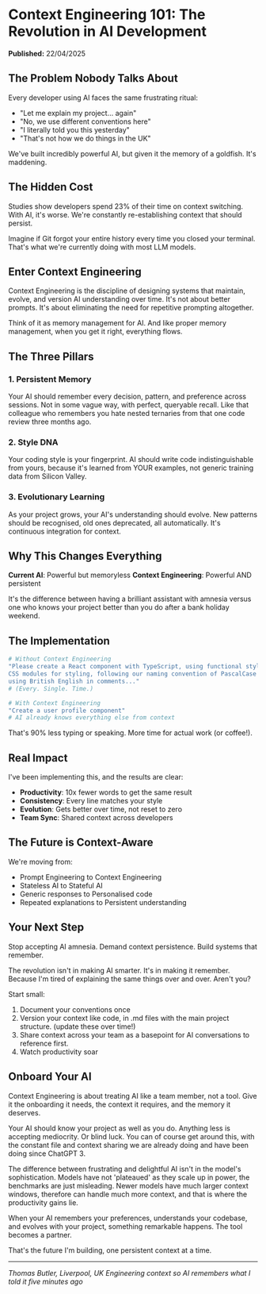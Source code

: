 # Context Engineering 101: The Revolution in AI Development

**Published:** 22/04/2025

## The Problem Nobody Talks About

Every developer using AI faces the same frustrating ritual:

- "Let me explain my project... again"
- "No, we use different conventions here"
- "I literally told you this yesterday"
- "That's not how we do things in the UK"

We've built incredibly powerful AI, but given it the memory of a goldfish. It's maddening.

## The Hidden Cost

Studies show developers spend 23% of their time on context switching. With AI, it's worse. We're constantly re-establishing context that should persist.

Imagine if Git forgot your entire history every time you closed your terminal. That's what we're currently doing with most LLM models.

## Enter Context Engineering

Context Engineering is the discipline of designing systems that maintain, evolve, and version AI understanding over time. It's not about better prompts. It's about eliminating the need for repetitive prompting altogether.

Think of it as memory management for AI. And like proper memory management, when you get it right, everything flows.

## The Three Pillars

### 1. Persistent Memory

Your AI should remember every decision, pattern, and preference across sessions. Not in some vague way, with perfect, queryable recall. Like that colleague who remembers you hate nested ternaries from that one code review three months ago.

### 2. Style DNA

Your coding style is your fingerprint. AI should write code indistinguishable from yours, because it's learned from YOUR examples, not generic training data from Silicon Valley.

### 3. Evolutionary Learning

As your project grows, your AI's understanding should evolve. New patterns should be recognised, old ones deprecated, all automatically. It's continuous integration for context.

## Why This Changes Everything

**Current AI**: Powerful but memoryless
**Context Engineering**: Powerful AND persistent

It's the difference between having a brilliant assistant with amnesia versus one who knows your project better than you do after a bank holiday weekend.

## The Implementation

```bash
# Without Context Engineering
"Please create a React component with TypeScript, using functional style with hooks,
CSS modules for styling, following our naming convention of PascalCase for components,
using British English in comments..."
# (Every. Single. Time.)

# With Context Engineering
"Create a user profile component"
# AI already knows everything else from context
```

That's 90% less typing or speaking. More time for actual work (or coffee!).

## Real Impact

I've been implementing this, and the results are clear:

- **Productivity**: 10x fewer words to get the same result
- **Consistency**: Every line matches your style
- **Evolution**: Gets better over time, not reset to zero
- **Team Sync**: Shared context across developers

## The Future is Context-Aware

We're moving from:

- Prompt Engineering to Context Engineering
- Stateless AI to Stateful AI
- Generic responses to Personalised code
- Repeated explanations to Persistent understanding

## Your Next Step

Stop accepting AI amnesia. Demand context persistence. Build systems that remember.

The revolution isn't in making AI smarter. It's in making it remember. Because I'm tired of explaining the same things over and over. Aren't you?

Start small:

1. Document your conventions once
2. Version your context like code, in .md files with the main project structure. (update these over time!)
3. Share context across your team as a basepoint for AI conversations to reference first.
4. Watch productivity soar

## Onboard Your AI

Context Engineering is about treating AI like a team member, not a tool. Give it the onboarding it needs, the context it requires, and the memory it deserves.

Your AI should know your project as well as you do. Anything less is accepting mediocrity. Or blind luck. You can of course get around this, with the constant file and context sharing we are already doing and have been doing since ChatGPT 3.

The difference between frustrating and delightful AI isn't in the model's sophistication.
Models have not 'plateaued' as they scale up in power, the benchmarks are just misleading. Newer models have much larger context windows, therefore can handle much more context, and that is where the productivity gains lie.

When your AI remembers your preferences, understands your codebase, and evolves with your project, something remarkable happens. The tool becomes a partner.

That's the future I'm building, one persistent context at a time.

---

*Thomas Butler, Liverpool, UK*
*Engineering context so AI remembers what I told it five minutes ago*
